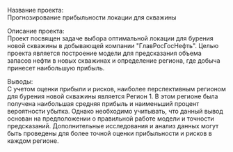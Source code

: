 Название проекта: <br>
Прогнозирование прибыльности локации для скважины

Описание проекта: <br>
Проект посвящен задаче выбора оптимальной локации для бурения новой скважины в добывающей компании "ГлавРосГосНефть". Целью проекта является построение модели для предсказания объема запасов нефти в новых скважинах и определение региона, где добыча принесет наибольшую прибыль.

Выводы:<br> 
С учетом оценки прибыли и рисков, наиболее перспективным регионом для бурения новой скважины является Регион 1. В этом регионе была получена наибольшая средняя прибыль и наименьший процент вероятности убытка. Однако необходимо учитывать, что данный вывод основан на предположении о правильной работе модели и точности предсказаний. Дополнительные исследования и анализ данных могут быть проведены для более точной оценки прибыльности и рисков в каждом регионе.
